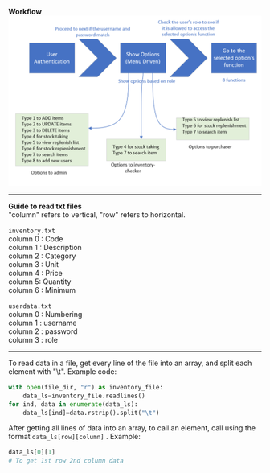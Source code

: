 <b>Workflow</b>  
<img src="src\PWP_workflow.png" width=600></img>

---

<b>Guide to read txt files</b>  
"column" refers to vertical, "row" refers to horizontal.   

`inventory.txt`  
column 0 : Code  
column 1 : Description  
column 2 : Category  
column 3 : Unit   
column 4 : Price  
column 5: Quantity  
column 6 : Minimum    


`userdata.txt`  
column 0 : Numbering  
column 1 : username  
column 2 : password  
column 3 : role   

---

To read data in a file, get every line of the file into an array, and split each element with "\t". Example code:  
```py
with open(file_dir, "r") as inventory_file:
    data_ls=inventory_file.readlines()
for ind, data in enumerate(data_ls):
    data_ls[ind]=data.rstrip().split("\t")
```

After getting all lines of data into an array, to call an element, call using the format `data_ls[row][column]` . Example:
```py
data_ls[0][1]
# To get 1st row 2nd column data
```